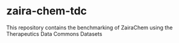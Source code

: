 # zaira-chem-tdc
This repository contains the benchmarking of ZairaChem using the Therapeutics Data Commons Datasets

